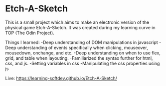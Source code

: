 # Etch-A-Sketch

This is a small project which aims to make an electronic version of the physical game Etch-A-Sketch. It was created during my learning curve in TOP (The Odin Project). 

Things I learned:
-Deep understanding of DOM manipulations in javascript
-Deep understanding of events specifically when clicking, mouseover, mousedown, onchange, and etc.
-Deep understanding on when to use flex, grid, and table when layouting.
-Familiarized the syntax further for html, css, and js.
-Setting variables in css
-Manipulating the css properties using js

Live: https://learning-softdev.github.io/Etch-A-Sketch/
